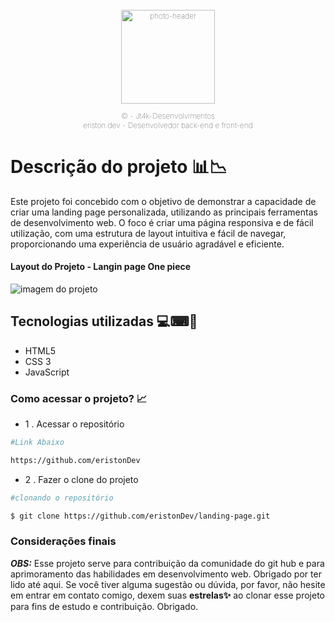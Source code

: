 <h1 align="center" style="font-size: 12px;font-weight: lighter;">
    <img src="https://ik.imagekit.io/jt4kdesenvolvimentos/perfil.svg?updatedAt=1742840251579" alt="photo-header" width="150">
    <p style="font-size: 12px;font-weight: lighter;">© - Jt4k-Desenvolvimentos<br>
    eriston.dev - Desenvolvedor back-end e front-end</p>
</h1>

# Descrição do projeto 📊📉

Este projeto foi concebido com o objetivo de demonstrar a capacidade de criar uma landing page personalizada, utilizando as principais ferramentas de desenvolvimento web. O foco é criar uma página responsiva e de fácil utilização, com uma estrutura de layout intuitiva e fácil de navegar, proporcionando uma experiência de usuário agradável e eficiente.

#### Layout do Projeto - Langin page One piece


<img src="https://ik.imagekit.io/jt4kdesenvolvimentos/projeto.jpg?updatedAt=1742840384224" alt="imagem do projeto">

## Tecnologias utilizadas 💻⌨📳

- HTML5 
- CSS 3
- JavaScript

### Como acessar o projeto? 📈
- 1 . Acessar o repositório 

```bash
#Link Abaixo

https://github.com/eristonDev
```

- 2 . Fazer o clone do projeto 

```bash
#clonando o repositório

$ git clone https://github.com/eristonDev/landing-page.git

```

### Considerações finais 
***OBS:*** Esse projeto serve para contribuição da comunidade do 
git hub e para aprimoramento das habilidades em desenvolvimento web. Obrigado por ter lido até aqui. Se você tiver alguma sugestão ou dúvida, por favor, não hesite em entrar em contato comigo, dexem suas **estrelas✨** ao clonar esse projeto para fins de estudo e contribuição. Obrigado.








